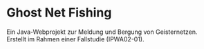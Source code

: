 # Ghost Net Fishing 

Ein Java-Webprojekt zur Meldung und Bergung von Geisternetzen.  
Erstellt im Rahmen einer Fallstudie (IPWA02-01).
